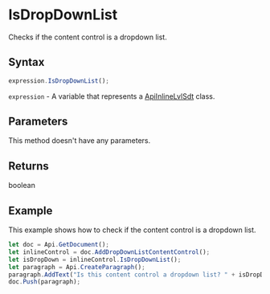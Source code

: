 # IsDropDownList

Checks if the content control is a dropdown list.

## Syntax

```javascript
expression.IsDropDownList();
```

`expression` - A variable that represents a [ApiInlineLvlSdt](../ApiInlineLvlSdt.md) class.

## Parameters

This method doesn't have any parameters.

## Returns

boolean

## Example

This example shows how to check if the content control is a dropdown list.

```javascript editor-docx
let doc = Api.GetDocument();
let inlineControl = doc.AddDropDownListContentControl();
let isDropDown = inlineControl.IsDropDownList();
let paragraph = Api.CreateParagraph();
paragraph.AddText("Is this content control a dropdown list? " + isDropDown);
doc.Push(paragraph);
```

